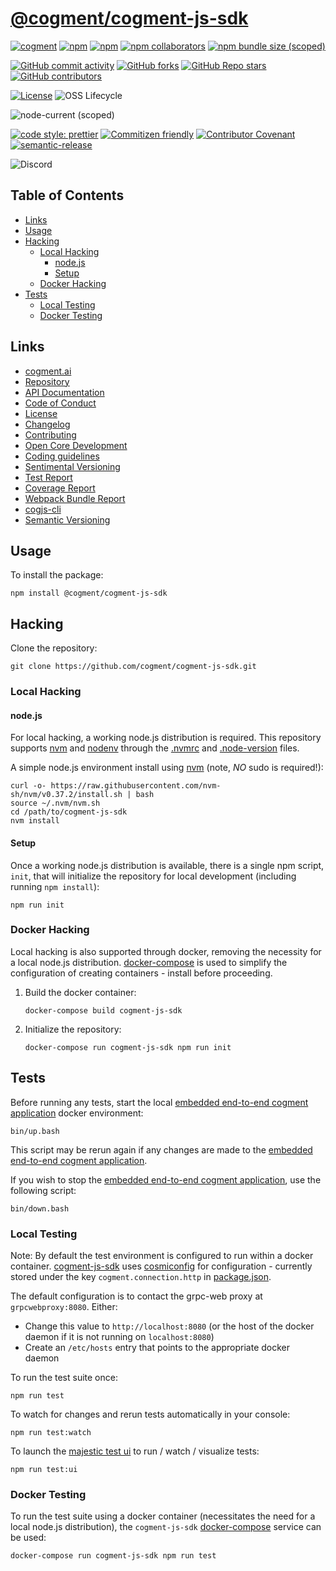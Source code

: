 # [**@cogment/cogment-js-sdk**](https://github.com/cogment/cogment-js-sdk)

[![cogment](https://img.shields.io/badge/npm-%40cogment%2Fcogment--js--sdk-brightgreen)][npm-cogment]
[![npm](https://img.shields.io/npm/dw/@cogment/cogment-js-sdk)][npm-cogment]
[![npm](https://img.shields.io/npm/v/@cogment/cogment-js-sdk)][npm-cogment]
[![npm collaborators](https://img.shields.io/npm/collaborators/@cogment/cogment-js-sdk)][npm-cogment]
[![npm bundle size (scoped)](https://img.shields.io/bundlephobia/minzip/@cogment/cogment-js-sdk)][npm-cogment]

[![GitHub commit activity](https://img.shields.io/github/commit-activity/w/cogment/cogment-js-sdk?style=social&logo=github)][repo]
[![GitHub forks](https://img.shields.io/github/forks/cogment/cogment-js-sdk?style=social)][repo]
[![GitHub Repo stars](https://img.shields.io/github/stars/cogment/cogment-js-sdk?style=social)][repo]
[![GitHub contributors](https://img.shields.io/github/contributors/cogment/cogment-js-sdk?style=social&logo=github)][repo]

[![License](https://img.shields.io/npm/l/@cogment/cogment-js-sdk)][license]
![OSS Lifecycle](https://img.shields.io/osslifecycle/cogment/cogment-js-sdk)

![node-current (scoped)](https://img.shields.io/node/v/@cogment/cogment-js-sdk)

[![code style: prettier](https://img.shields.io/badge/code_style-prettier-ff69b4.svg)](https://github.com/prettier/prettier)
[![Commitizen friendly](https://img.shields.io/badge/commitizen-friendly-brightgreen.svg)](http://commitizen.github.io/cz-cli/)
[![Contributor Covenant](https://img.shields.io/badge/Contributor%20Covenant-v2.0%20adopted-ff69b4.svg)][code-of-conduct]
[![semantic-release](https://img.shields.io/badge/%20%20%F0%9F%93%A6%F0%9F%9A%80-semantic--release-e10079.svg)](https://github.com/semantic-release/semantic-release)

![Discord](https://img.shields.io/discord/739822842450935963?label=Discord&logo=Discord&style=plastic)

## Table of Contents

- [Links](#links)
- [Usage](#usage)
- [Hacking](#hacking)
  - [Local Hacking](#local-hacking)
    - [node.js](#nodejs)
    - [Setup](#setup)
  - [Docker Hacking](#docker-hacking)
- [Tests](#tests)
  - [Local Testing](#local-testing)
  - [Docker Testing](#docker-testing)

## Links

- [cogment.ai][cogment.ai]
- [Repository][repo]
- [API Documentation][api-docs]
- [Code of Conduct][code-of-conduct]
- [License][license]
- [Changelog][changelog]
- [Contributing][contributing]
- [Open Core Development][opencore-development]
- [Coding guidelines][codeguidelines]
- [Sentimental Versioning][sentimental-versioning]
- [Test Report][tests]
- [Coverage Report][coverage]
- [Webpack Bundle Report][webpack]
- [cogjs-cli][cogjs-cli]
- [Semantic Versioning][semver.org]

## Usage

To install the package:

```shell script
npm install @cogment/cogment-js-sdk
```

## Hacking

Clone the repository:

```shell script
git clone https://github.com/cogment/cogment-js-sdk.git
```

### Local Hacking

#### node.js

For local hacking, a working node.js distribution is required. This
repository supports [nvm][nvm] and [nodenv][nodenv] through the
[.nvmrc](/.nvmrc) and [.node-version](/.node-version) files.

A simple node.js environment install using [nvm][nvm] (note, _NO_ sudo
is required!):

```shell script
curl -o- https://raw.githubusercontent.com/nvm-sh/nvm/v0.37.2/install.sh | bash
source ~/.nvm/nvm.sh
cd /path/to/cogment-js-sdk
nvm install
```

#### Setup

Once a working node.js distribution is available, there is a single npm
script, `init`, that will initialize the repository for local
development (including running `npm install`):

```shell script
npm run init
```

### Docker Hacking

Local hacking is also supported through docker, removing the necessity
for a local node.js distribution. [docker-compose][docker-compose] is
used to simplify the configuration of creating containers - install
before proceeding.

1. Build the docker container:
   ```shell script
   docker-compose build cogment-js-sdk
   ```
2. Initialize the repository:
   ```shell script
   docker-compose run cogment-js-sdk npm run init
   ```

## Tests

Before running any tests, start the local [embedded end-to-end cogment
application][cogment-app] docker environment:

```shell script
bin/up.bash
```

This script may be rerun again if any changes are made to the [embedded
end-to-end cogment application][cogment-app].

If you wish to stop the [embedded end-to-end cogment
application][cogment-app], use the following script:

```shell script
bin/down.bash
```

### Local Testing

Note: By default the test environment is configured to run within a
docker container. [cogment-js-sdk][repo] uses [cosmiconfig][cosmiconfig]
for configuration - currently stored under the key
`cogment.connection.http` in [package.json][package.json].

The default configuration is to contact the grpc-web proxy at
`grpcwebproxy:8080`. Either:

- Change this value to `http://localhost:8080` (or the host of the
  docker daemon if it is not running on `localhost:8080`)
- Create an `/etc/hosts` entry that points to the appropriate docker
  daemon

To run the test suite once:

```shell script
npm run test
```

To watch for changes and rerun tests automatically in your console:

```shell script
npm run test:watch
```

To launch the [majestic test ui][majestic] to run / watch / visualize
tests:

```shell script
npm run test:ui
```

### Docker Testing

To run the test suite using a docker container (necessitates the need
for a local node.js distribution), the `cogment-js-sdk`
[docker-compose][docker-compose] service can be used:

```shell script
docker-compose run cogment-js-sdk npm run test
```

[api-docs]: https://ai-r.gitlab.io/cogment-js-sdk 'api-docs'
[changelog]: /CHANGELOG.md 'changelog'
[code-of-conduct]: /CODE_OF_CONDUCT.md
[codeguidelines]: /docs/codeguidelines.md
[cogjs-cli]: /cli
[cogment-app]: /__tests__/end-to-end/cogment-app 'cogment-app'
[cogment.ai]: https://cogment.ai 'cogment.ai'
[contributing]: /CONTRIBUTING.md
[cosmiconfig]: https://www.npmjs.com/package/cosmiconfig 'cosmiconfig'
[coverage]: https://ai-r.gitlab.io/cogment-js-sdk/coverage/lcov-report 'coverage report'
[docker-compose]: https://docs.docker.com/compose/ 'docker-compose'
[license]: /LICENSE.md 'license'
[majestic]: https://github.com/Raathigesh/majestic 'majestic'
[nodenv]: https://github.com/nodenv/nodenv 'nodenv'
[npm-cogment]: https://www.npmjs.com/package/cogment 'npm-cogment'
[nvm]: https://github.com/nvm-sh/nvm 'nvm'
[opencore-development]: /docs/opencore-development.md
[package.json]: /package.json 'package.json'
[repo]: https://github.com/cogment/cogment-js-sdk/ 'Repository'
[semver.org]: https://semver.org
[sentimental-versioning]: http://sentimentalversioning.org/
[tests]: https://ai-r.gitlab.io/cogment-js-sdk/allure
[webpack]: https://ai-r.gitlab.io/cogment-js-sdk/webpack/cjs
